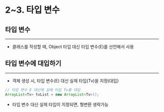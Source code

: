 # 2~3. 타입 변수

## 타입 변수

---

- 클래스를 작성할 때, Object 타입 대신 타입 변수(E)를 선언해서 사용

## 타입 변수에 대입하기

---

- 객체 생성 시, 타입 변수(E) 대신 실제 타입(Tv)을 지정(대입)

```java
// 타입 변수 E 대신에 실제 타입 Tv를 대입
ArrayList<Tv> tvList = new ArrayList<Tv>();
```

- 타입 변수 대신 실제 타입이 지정되면, 형변환 생략가능